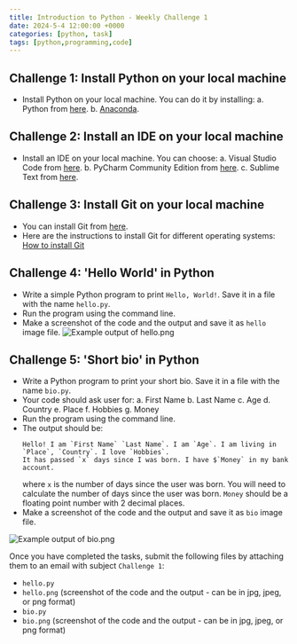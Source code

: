 ```yaml
---
title: Introduction to Python - Weekly Challenge 1
date: 2024-5-4 12:00:00 +0000
categories: [python, task]
tags: [python,programming,code]
---
```


## Challenge 1: Install Python on your local machine

- Install Python on your local machine. You can do it by installing:
  a. Python from [here](https://www.python.org/downloads/).
  b. [Anaconda](https://www.anaconda.com/products/distribution).

## Challenge 2: Install an IDE on your local machine

- Install an IDE on your local machine. You can choose:
  a. Visual Studio Code from [here](https://code.visualstudio.com/).
  b. PyCharm Community Edition from [here](https://www.jetbrains.com/pycharm/download/).
  c. Sublime Text from [here](https://www.sublimetext.com/).

## Challenge 3: Install Git on your local machine

- You can install Git from [here](https://git-scm.com/downloads).
- Here are the instructions to install Git for different operating systems:
  [How to install Git](https://www.atlassian.com/git/tutorials/install-git)

## Challenge 4: 'Hello World' in Python

- Write a simple Python program to print `Hello, World!`. Save it in a file with the name `hello.py`.
- Run the program using the command line.
- Make a screenshot of the code and the output and save it as `hello` image file.
![Example output of hello.png](../assets/img/hello.png)

## Challenge 5: 'Short bio' in Python

- Write a Python program to print your short bio. Save it in a file with the name `bio.py`.
- Your code should ask user for:
    a. First Name
    b. Last Name
    c. Age
    d. Country
    e. Place
    f. Hobbies
    g. Money
- Run the program using the command line.
- The output should be:
  ```
  Hello! I am `First Name` `Last Name`. I am `Age`. I am living in `Place`, `Country`. I love `Hobbies`.
  It has passed `x` days since I was born. I have $`Money` in my bank account.
  ```
    where `x` is the number of days since the user was born. You will need to calculate the number of days since the user was born.
    `Money` should be a floating point number with 2 decimal places.
- Make a screenshot of the code and the output and save it as `bio` image file.

![Example output of bio.png](../assets/img/bio.png)

Once you have completed the tasks, submit the following files by attaching them to an email with subject `Challenge 1`:
- `hello.py`
- `hello.png` (screenshot of the code and the output - can be in jpg, jpeg, or png format)
- `bio.py`
- `bio.png` (screenshot of the code and the output - can be in jpg, jpeg, or png format)
